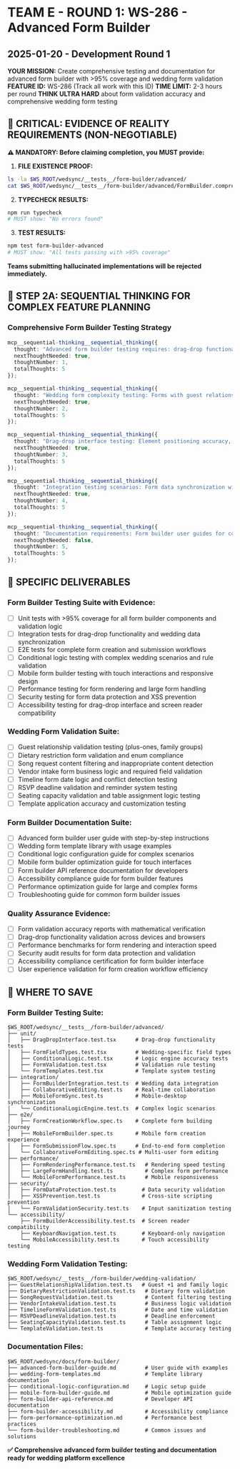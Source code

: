 # TEAM E - ROUND 1: WS-286 - Advanced Form Builder
## 2025-01-20 - Development Round 1

**YOUR MISSION:** Create comprehensive testing and documentation for advanced form builder with >95% coverage and wedding form validation
**FEATURE ID:** WS-286 (Track all work with this ID)
**TIME LIMIT:** 2-3 hours per round
**THINK ULTRA HARD** about form validation accuracy and comprehensive wedding form testing

## 🚨 CRITICAL: EVIDENCE OF REALITY REQUIREMENTS (NON-NEGOTIABLE)

**⚠️ MANDATORY: Before claiming completion, you MUST provide:**

1. **FILE EXISTENCE PROOF:**
```bash
ls -la $WS_ROOT/wedsync/__tests__/form-builder/advanced/
cat $WS_ROOT/wedsync/__tests__/form-builder/advanced/FormBuilder.comprehensive.test.tsx | head -20
```

2. **TYPECHECK RESULTS:**
```bash
npm run typecheck
# MUST show: "No errors found"
```

3. **TEST RESULTS:**
```bash
npm test form-builder-advanced
# MUST show: "All tests passing with >95% coverage"
```

**Teams submitting hallucinated implementations will be rejected immediately.**

## 🧠 STEP 2A: SEQUENTIAL THINKING FOR COMPLEX FEATURE PLANNING

### Comprehensive Form Builder Testing Strategy
```typescript
mcp__sequential-thinking__sequential_thinking({
  thought: "Advanced form builder testing requires: drag-drop functionality validation, wedding-specific field type verification, conditional logic accuracy testing, form template validation, mobile-responsive form testing, accessibility compliance verification, wedding data integration accuracy.",
  nextThoughtNeeded: true,
  thoughtNumber: 1,
  totalThoughts: 5
});

mcp__sequential-thinking__sequential_thinking({
  thought: "Wedding form complexity testing: Forms with guest relationships (plus-one handling), dietary restriction validation, song request content filtering, vendor intake form business logic, timeline form date validation, RSVP form deadline enforcement, seating assignment form capacity checks.",
  nextThoughtNeeded: true,
  thoughtNumber: 2,
  totalThoughts: 5
});

mcp__sequential-thinking__sequential_thinking({
  thought: "Drag-drop interface testing: Element positioning accuracy, touch device support, keyboard accessibility, screen reader compatibility, mobile gesture recognition, field reordering validation, template loading and saving, collaborative editing conflict resolution.",
  nextThoughtNeeded: true,
  thoughtNumber: 3,
  totalThoughts: 5
});

mcp__sequential-thinking__sequential_thinking({
  thought: "Integration testing scenarios: Form data synchronization with wedding profiles, real-time collaborative editing with multiple users, conditional logic execution accuracy, template application and customization, mobile-desktop form consistency, offline form building capability.",
  nextThoughtNeeded: true,
  thoughtNumber: 4,
  totalThoughts: 5
});

mcp__sequential-thinking__sequential_thinking({
  thought: "Documentation requirements: Form builder user guides for couples and vendors, developer API documentation, wedding form template library documentation, accessibility compliance reports, performance optimization guides, troubleshooting documentation for form issues.",
  nextThoughtNeeded: false,
  thoughtNumber: 5,
  totalThoughts: 5
});
```

## 🎯 SPECIFIC DELIVERABLES

### Form Builder Testing Suite with Evidence:
- [ ] Unit tests with >95% coverage for all form builder components and validation logic
- [ ] Integration tests for drag-drop functionality and wedding data synchronization
- [ ] E2E tests for complete form creation and submission workflows
- [ ] Conditional logic testing with complex wedding scenarios and rule validation
- [ ] Mobile form builder testing with touch interactions and responsive design
- [ ] Performance testing for form rendering and large form handling
- [ ] Security testing for form data protection and XSS prevention
- [ ] Accessibility testing for drag-drop interface and screen reader compatibility

### Wedding Form Validation Suite:
- [ ] Guest relationship validation testing (plus-ones, family groups)
- [ ] Dietary restriction form validation and enum compliance
- [ ] Song request content filtering and inappropriate content detection
- [ ] Vendor intake form business logic and required field validation
- [ ] Timeline form date logic and conflict detection testing
- [ ] RSVP deadline validation and reminder system testing
- [ ] Seating capacity validation and table assignment logic testing
- [ ] Template application accuracy and customization testing

### Form Builder Documentation Suite:
- [ ] Advanced form builder user guide with step-by-step instructions
- [ ] Wedding form template library with usage examples
- [ ] Conditional logic configuration guide for complex scenarios
- [ ] Mobile form builder optimization guide for touch interfaces
- [ ] Form builder API reference documentation for developers
- [ ] Accessibility compliance guide for form builder features
- [ ] Performance optimization guide for large and complex forms
- [ ] Troubleshooting guide for common form builder issues

### Quality Assurance Evidence:
- [ ] Form validation accuracy reports with mathematical verification
- [ ] Drag-drop functionality validation across devices and browsers
- [ ] Performance benchmarks for form rendering and interaction speed
- [ ] Security audit results for form data protection and validation
- [ ] Accessibility compliance certification for form builder interface
- [ ] User experience validation for form creation workflow efficiency

## 💾 WHERE TO SAVE

### Form Builder Testing Suite:
```
$WS_ROOT/wedsync/__tests__/form-builder/advanced/
├── unit/
│   ├── DragDropInterface.test.tsx      # Drag-drop functionality tests
│   ├── FormFieldTypes.test.tsx         # Wedding-specific field types
│   ├── ConditionalLogic.test.tsx       # Logic engine accuracy tests
│   ├── FormValidation.test.tsx         # Validation rule testing
│   └── FormTemplates.test.tsx          # Template system testing
├── integration/
│   ├── FormBuilderIntegration.test.ts  # Wedding data integration
│   ├── CollaborativeEditing.test.ts    # Real-time collaboration
│   ├── MobileFormSync.test.ts          # Mobile-desktop synchronization
│   └── ConditionalLogicEngine.test.ts  # Complex logic scenarios
├── e2e/
│   ├── FormCreationWorkflow.spec.ts    # Complete form building journey
│   ├── MobileFormBuilder.spec.ts       # Mobile form creation experience
│   ├── FormSubmissionFlow.spec.ts      # End-to-end form completion
│   └── CollaborativeFormEditing.spec.ts # Multi-user form editing
├── performance/
│   ├── FormRenderingPerformance.test.ts   # Rendering speed testing
│   ├── LargeFormHandling.test.ts          # Complex form performance
│   └── MobileFormPerformance.test.ts      # Mobile responsiveness
├── security/
│   ├── FormDataProtection.test.ts        # Data security validation
│   ├── XSSPrevention.test.ts             # Cross-site scripting prevention
│   └── FormValidationSecurity.test.ts    # Input sanitization testing
└── accessibility/
    ├── FormBuilderAccessibility.test.ts  # Screen reader compatibility
    ├── KeyboardNavigation.test.ts        # Keyboard-only navigation
    └── MobileAccessibility.test.ts       # Touch accessibility testing
```

### Wedding Form Validation Testing:
```
$WS_ROOT/wedsync/__tests__/form-builder/wedding-validation/
├── GuestRelationshipValidation.test.ts   # Guest +1 and family logic
├── DietaryRestrictionValidation.test.ts   # Dietary form validation
├── SongRequestValidation.test.ts          # Content filtering testing
├── VendorIntakeValidation.test.ts         # Business logic validation
├── TimelineFormValidation.test.ts         # Date and time validation
├── RSVPDeadlineValidation.test.ts         # Deadline enforcement
├── SeatingCapacityValidation.test.ts      # Table assignment logic
└── TemplateValidation.test.ts             # Template accuracy testing
```

### Documentation Files:
```
$WS_ROOT/wedsync/docs/form-builder/
├── advanced-form-builder-guide.md         # User guide with examples
├── wedding-form-templates.md              # Template library documentation
├── conditional-logic-configuration.md     # Logic setup guide
├── mobile-form-builder-guide.md           # Mobile optimization guide
├── form-builder-api-reference.md          # Developer API documentation
├── form-builder-accessibility.md          # Accessibility compliance
├── form-performance-optimization.md       # Performance best practices
└── form-builder-troubleshooting.md        # Common issues and solutions
```

**✅ Comprehensive advanced form builder testing and documentation ready for wedding platform excellence**